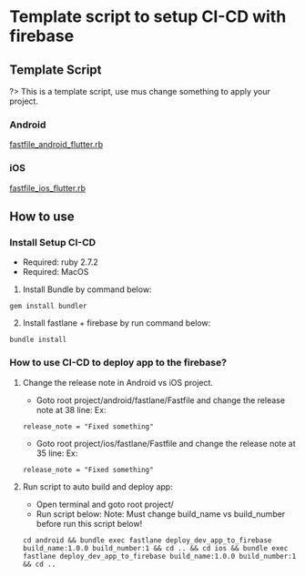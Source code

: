 # Template script to setup CI-CD with firebase

## Template Script

?> This is a template script, use mus change something to apply your project.

### Android

[fastfile_android_flutter.rb](_snippets/cicd/fastfile_android_flutter.rb.md ':include')

### iOS

[fastfile_ios_flutter.rb](_snippets/cicd/fastfile_ios_flutter.rb.md ':include')

## How to use

### Install Setup CI-CD
- Required: ruby 2.7.2
- Required: MacOS

1. Install Bundle by command below:
```
gem install bundler
```

2. Install fastlane + firebase by run command below:
```
bundle install
```

### How to use CI-CD to deploy app to the firebase?

1. Change the release note in Android vs iOS project.
    - Goto root project/android/fastlane/Fastfile and change the release note at 38 line:
    Ex:
    ```
    release_note = "Fixed something"
    ```

    - Goto root project/ios/fastlane/Fastfile and change the release note at 35 line:
    Ex:
    ```
    release_note = "Fixed something"
    ```

2. Run script to auto build and deploy app:
    - Open terminal and goto root project/
    - Run script below:
    Note: Must change build_name vs build_number before run this script below!
    
    ```
    cd android && bundle exec fastlane deploy_dev_app_to_firebase build_name:1.0.0 build_number:1 && cd .. && cd ios && bundle exec fastlane deploy_dev_app_to_firebase build_name:1.0.0 build_number:1 && cd ..
    ```